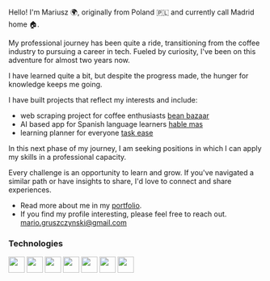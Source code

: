 Hello! I'm Mariusz 🌍, originally from Poland 🇵🇱 and currently call Madrid home 🏠.

My professional journey has been quite a ride, transitioning from the coffee industry to pursuing a career in tech. Fueled by curiosity, I've been on this adventure for almost two years now.

I have learned quite a bit, but despite the progress made, the hunger for knowledge keeps me going.

I have built projects that reflect my interests and include:

* web scraping project for coffee enthusiasts [bean bazaar](https://beanbazaar.netlify.app/)
* AI based app for Spanish language learners [hable mas](https://hable.netlify.app/)
* learning planner for everyone [task ease](https://taskease-app.netlify.app/)

In this next phase of my journey, I am seeking positions in which I can apply my skills in a professional capacity.  

Every challenge is an opportunity to learn and grow. If you've navigated a similar path or have insights to share, I'd love to connect and share experiences.

* Read more about me in my [portfolio](https://www.mariuszgruszczynski.com/).
* If you find my profile interesting, please feel free to reach out. mario.gruszczynski@gmail.com

  
### Technologies
<p>
<img width ='32px' src ='https://raw.githubusercontent.com/rahulbanerjee26/githubAboutMeGenerator/main/icons/javascript.svg'>
<img width ='32px' src ='https://raw.githubusercontent.com/rahulbanerjee26/githubAboutMeGenerator/main/icons/typescript.svg'>
<img width ='32px' src ='https://raw.githubusercontent.com/rahulbanerjee26/githubAboutMeGenerator/main/icons/reactjs.svg'>
<img width ='32px' src ='https://raw.githubusercontent.com/rahulbanerjee26/githubAboutMeGenerator/main/icons/nodejs.svg'>
<img width ='32px' src ='https://raw.githubusercontent.com/rahulbanerjee26/githubAboutMeGenerator/main/icons/express.svg'>
<img width ='32px' src ='https://raw.githubusercontent.com/rahulbanerjee26/githubAboutMeGenerator/main/icons/mongodb.svg'>
<img width ='32px' src ='https://raw.githubusercontent.com/rahulbanerjee26/githubAboutMeGenerator/main/icons/postgresql.svg'>
</p>







